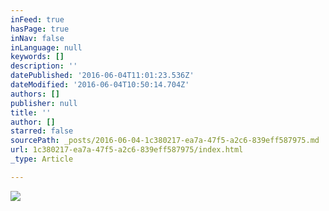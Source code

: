 ```yaml
---
inFeed: true
hasPage: true
inNav: false
inLanguage: null
keywords: []
description: ''
datePublished: '2016-06-04T11:01:23.536Z'
dateModified: '2016-06-04T10:50:14.704Z'
authors: []
publisher: null
title: ''
author: []
starred: false
sourcePath: _posts/2016-06-04-1c380217-ea7a-47f5-a2c6-839eff587975.md
url: 1c380217-ea7a-47f5-a2c6-839eff587975/index.html
_type: Article

---
```

![](https://the-grid-user-content.s3-us-west-2.amazonaws.com/27c97f55-74c7-486b-9b07-5e0709c9035e.jpg)